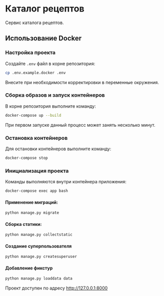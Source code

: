 # Каталог рецептов

Сервис каталога рецептов.

## Использование Docker

### Настройка проекта

Создайте `.env` файл в корне репозитория:

```bash
cp .env.example.docker .env
```

Внесите при необходимости корректировки в переменные окружения.

### Сборка образов и запуск контейнеров

В корне репозитория выполните команду:

```bash
docker-compose up --build
```

При первом запуске данный процесс может занять несколько минут.

### Остановка контейнеров

Для остановки контейнеров выполните команду:

```bash
docker-compose stop
```

### Инициализация проекта

Команды выполняются внутри контейнера приложения:

```bash
docker-compose exec app bash
```

#### Применение миграций:

```bash
python manage.py migrate
```

#### Сборка статики:

```bash
python manage.py collectstatic
```

#### Создание суперпользователя

```bash
python manage.py createsuperuser
```

#### Добавление фикстур

```bash
python manage.py loaddata data
```

Проект доступен по адресу http://127.0.0.1:8000
